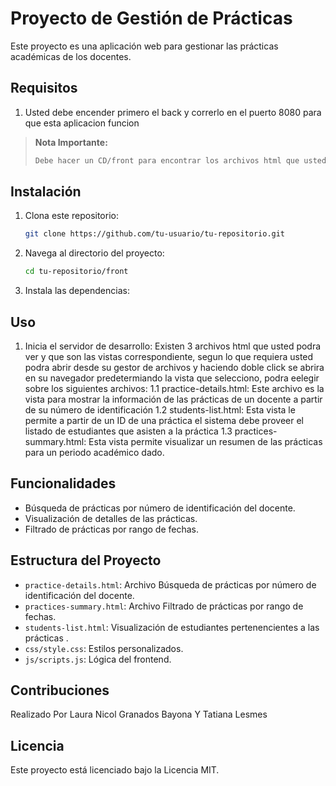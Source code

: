 # Proyecto de Gestión de Prácticas

Este proyecto es una aplicación web para gestionar las prácticas académicas de los docentes.

## Requisitos
1. Usted debe encender primero el back y correrlo en el puerto 8080 para que esta aplicacion funcion 
> **Nota Importante:**
> ```bash
> Debe hacer un CD/front para encontrar los archivos html que usted correra en su local
> ```



## Instalación

1. Clona este repositorio:
    ```bash
    git clone https://github.com/tu-usuario/tu-repositorio.git
    ```
2. Navega al directorio del proyecto:
    ```bash
    cd tu-repositorio/front
    ```
3. Instala las dependencias:
   

## Uso

1. Inicia el servidor de desarrollo:
   Existen 3 archivos html que usted podra ver y que son las vistas correspondiente, segun lo que requiera usted podra abrir desde su gestor de archivos y haciendo doble click se abrira en su navegador predetermiando la vista que selecciono, podra eelegir sobre los siguientes archivos:
   1.1 practice-details.html: Este archivo es la vista para mostrar la información de las prácticas de un docente a partir de su número de identificación
   1.2 students-list.html: Esta vista le permite a partir de un ID de una práctica el sistema debe proveer el listado de estudiantes que asisten a la práctica
   1.3 practices-summary.html: Esta vista permite visualizar un resumen de las prácticas para un periodo académico dado.



## Funcionalidades

- Búsqueda de prácticas por número de identificación del docente.
- Visualización de detalles de las prácticas.
- Filtrado de prácticas por rango de fechas.

## Estructura del Proyecto

- `practice-details.html`: Archivo Búsqueda de prácticas por número de identificación del docente.
 - `practices-summary.html`: Archivo Filtrado de prácticas por rango de fechas.
- `students-list.html`: Visualización de estudiantes pertenencientes a las prácticas .
- `css/style.css`: Estilos personalizados.
- `js/scripts.js`: Lógica del frontend.

## Contribuciones

Realizado Por Laura Nicol Granados Bayona Y Tatiana Lesmes 

## Licencia

Este proyecto está licenciado bajo la Licencia MIT.